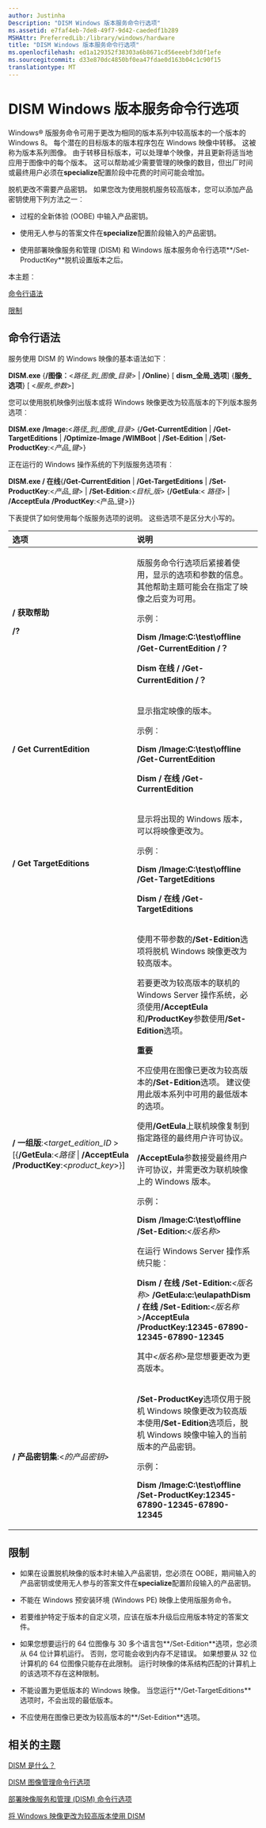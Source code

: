 ```yaml
---
author: Justinha
Description: "DISM Windows 版本服务命令行选项"
ms.assetid: e7faf4eb-7de8-49f7-9d42-caededf1b289
MSHAttr: PreferredLib:/library/windows/hardware
title: "DISM Windows 版本服务命令行选项"
ms.openlocfilehash: ed1a129352f38303a6b8671cd56eeebf3d0f1efe
ms.sourcegitcommit: d33e870dc4850bf0ea47fdae0d163b04c1c90f15
translationtype: MT
---
```

# <a name="dism-windows-edition-servicing-command-line-options"></a>DISM Windows 版本服务命令行选项


Windows® 版服务命令可用于更改为相同的版本系列中较高版本的一个版本的 Windows 8。 每个潜在的目标版本的版本程序包在 Windows 映像中转移。 这被称为版本系列图像。 由于转移目标版本，可以处理单个映像，并且更新将适当地应用于图像中的每个版本。 这可以帮助减少需要管理的映像的数目，但出厂时间或最终用户必须在**specialize**配置阶段中花费的时间可能会增加。

脱机更改不需要产品密钥。 如果您改为使用脱机服务较高版本，您可以添加产品密钥使用下列方法之一︰

-   过程的全新体验 (OOBE) 中输入产品密钥。

-   使用无人参与的答案文件在**specialize**配置阶段输入的产品密钥。

-   使用部署映像服务和管理 (DISM) 和 Windows 版本服务命令行选项**/Set-ProductKey**脱机设置版本之后。

本主题︰

[命令行语法](#bkmk-syntax)

[限制](#bkmk-limitations)

## <a name="span-idbkmksyntaxspanspan-idbkmksyntaxspanspan-idbkmksyntaxspancommand-line-syntax"></a><span id="BKMK_Syntax"></span><span id="bkmk_syntax"></span><span id="BKMK_SYNTAX"></span>命令行语法


服务使用 DISM 的 Windows 映像的基本语法如下︰

**DISM.exe** {**/图像︰**&lt;*路径\_到\_图像\_目录*&gt; | **/Online**} \[ **dism\_全局\_选项**\] {**服务\_选项**} \[ &lt;*服务\_参数*&gt;\]

您可以使用脱机映像列出版本或将 Windows 映像更改为较高版本的下列版本服务选项︰

**DISM.exe /Image:**&lt;*路径\_到\_图像\_目录*&gt; {**/Get-CurrentEdition** | **/Get-TargetEditions** | **/Optimize-Image /WIMBoot** | **/Set-Edition** | **/Set-ProductKey**:&lt;*产品\_键*&gt;}

正在运行的 Windows 操作系统的下列版服务选项有︰

**DISM.exe / 在线**{**/Get-CurrentEdition** | **/Get-TargetEditions** | **/Set-ProductKey**:&lt;*产品\_键*&gt; | **/Set-Edition**:&lt;*目标\_版*&gt; {**/GetEula**:&lt; *路径*&gt; | **/AcceptEula** **/ProductKey**:&lt;产品\_键&gt;}}

下表提供了如何使用每个版服务选项的说明。 这些选项不是区分大小写的。

<table>
<colgroup>
<col width="50%" />
<col width="50%" />
</colgroup>
<thead>
<tr class="header">
<th align="left">选项</th>
<th align="left">说明</th>
</tr>
</thead>
<tbody>
<tr class="odd">
<td align="left"><p><strong>/ 获取帮助</strong></p>
<p><strong>/?</strong></p></td>
<td align="left"><p>版服务命令行选项后紧接着使用，显示的选项和参数的信息。 其他帮助主题可能会在指定了映像之后变为可用。</p>
<p>示例︰</p>
<p><strong>Dism /Image:C:\test\offline /Get-CurrentEdition /？</strong></p>
<p><strong>Dism 在线 / /Get-CurrentEdition /？</strong></p></td>
</tr>
<tr class="even">
<td align="left"><p><strong>/ Get CurrentEdition</strong></p></td>
<td align="left"><p>显示指定映像的版本。</p>
<p>示例︰</p>
<p><strong>Dism /Image:C:\test\offline /Get-CurrentEdition</strong></p>
<p><strong>Dism / 在线 /Get-CurrentEdition</strong></p></td>
</tr>
<tr class="odd">
<td align="left"><p><strong>/ Get TargetEditions</strong></p></td>
<td align="left"><p>显示将出现的 Windows 版本，可以将映像更改为。</p>
<p>示例︰</p>
<p><strong>Dism /Image:C:\test\offline /Get-TargetEditions</strong></p>
<p><strong>Dism / 在线 /Get-TargetEditions</strong></p></td>
</tr>
<tr class="even">
<td align="left"><p><strong>/ 一组版</strong>:&lt;<em>target_edition_ID</em> &gt; [{<strong>/GetEula</strong>:&lt;<em>路径</em> | <strong>/AcceptEula</strong> <strong>/ProductKey</strong>:&lt;<em>product_key</em>&gt;}]</p></td>
<td align="left"><p>使用不带参数的<strong>/Set-Edition</strong>选项将脱机 Windows 映像更改为较高版本。</p>
<p>若要更改为较高版本的联机的 Windows Server 操作系统，必须使用<strong>/AcceptEula</strong>和<strong>/ProductKey</strong>参数使用<strong>/Set-Edition</strong>选项。</p>
<div class="alert">
<strong>重要</strong>  
<p>不应使用在图像已更改为较高版本的<strong>/Set-Edition</strong>选项。 建议使用此版本系列中可用的最低版本的选项。</p>
</div>
<div>
 
</div>
<p>使用<strong>/GetEula</strong>上联机映像复制到指定路径的最终用户许可协议。</p>
<p><strong>/AcceptEula</strong>参数接受最终用户许可协议，并需更改为联机映像上的 Windows 版本。</p>
<p>示例：</p>
<p><strong>Dism /Image:C:\test\offline /Set-Edition:</strong><em>&lt;版名称&gt;</em></p>
<p>在运行 Windows Server 操作系统只能︰</p>
<p><strong>Dism / 在线 /Set-Edition:</strong><em>&lt;版名称&gt;</em> <strong>/GetEula:c:\eulapathDism / 在线 /Set-Edition:</strong><em>&lt;版名称&gt;</em><strong>/AcceptEula /ProductKey:12345-67890-12345-67890-12345</strong></p>
<p>其中<em>&lt;版名称&gt;</em>是您想要更改为更高版本。</p></td>
</tr>
<tr class="odd">
<td align="left"><p><strong>/ 产品密钥集</strong>:&lt;<em>的产品密钥</em>&gt;</p></td>
<td align="left"><p><strong>/Set-ProductKey</strong>选项仅用于脱机 Windows 映像更改为较高版本使用<strong>/Set-Edition</strong>选项后，脱机 Windows 映像中输入的当前版本的产品密钥。</p>
<p>示例：</p>
<p><strong>Dism /Image:C:\test\offline /Set-ProductKey:12345-67890-12345-67890-12345</strong></p></td>
</tr>
</tbody>
</table>

 

## <a name="span-idbkmklimitationsspanspan-idbkmklimitationsspanspan-idbkmklimitationsspanlimitations"></a><span id="BKMK_Limitations"></span><span id="bkmk_limitations"></span><span id="BKMK_LIMITATIONS"></span>限制


-   如果在设置脱机映像的版本时未输入产品密钥，您必须在 OOBE，期间输入的产品密钥或使用无人参与的答案文件在**specialize**配置阶段输入的产品密钥。

-   不能在 Windows 预安装环境 (Windows PE) 映像上使用版服务命令。

-   若要维护特定于版本的自定义项，应该在版本升级后应用版本特定的答案文件。

-   如果您想要运行的 64 位图像与 30 多个语言包**/Set-Edition**选项，您必须从 64 位计算机运行。 否则，您可能会收到内存不足错误。 如果想要从 32 位计算机的 64 位图像只能存在此限制。 运行时映像的体系结构匹配的计算机上的该选项不存在这种限制。

-   不能设置为更低版本的 Windows 映像。 当您运行**/Get-TargetEditions**选项时，不会出现的最低版本。

-   不应使用在图像已更改为较高版本的**/Set-Edition**选项。

## <a name="span-idrelatedtopicsspanrelated-topics"></a><span id="related_topics"></span>相关的主题


[DISM 是什么？](what-is-dism.md)

[DISM 图像管理命令行选项](dism-image-management-command-line-options-s14.md)

[部署映像服务和管理 (DISM) 命令行选项](deployment-image-servicing-and-management--dism--command-line-options.md)

[将 Windows 映像更改为较高版本使用 DISM](change-the-windows-image-to-a-higher-edition-using-dism.md)

 

 






